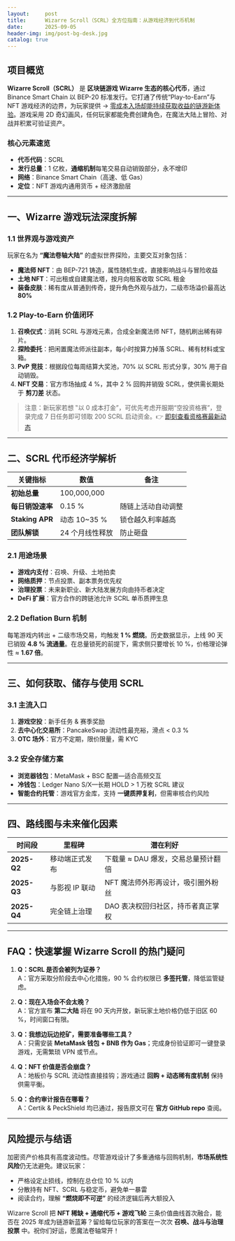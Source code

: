 ```yaml
---
layout:     post
title:      Wizarre Scroll（SCRL）全方位指南：从游戏经济到代币机制
date:       2025-09-05
header-img: img/post-bg-desk.jpg
catalog: true
---
```


## 项目概览

**Wizarre Scroll（SCRL）** 是 **区块链游戏 Wizarre 生态的核心代币**，通过 Binance Smart Chain 以 BEP-20 标准发行。它打通了传统“Play-to-Earn”与 NFT 游戏经济的边界，为玩家提供 → [零成本入场却能持续获取收益的链游新体验](https://okxdog.com/)。游戏采用 2D 奇幻画风，任何玩家都能免费创建角色，在魔法大陆上冒险、对战并积累可验证资产。

### 核心元素速览

- **代币代码**：SCRL  
- **发行总量**：1 亿枚，**通缩机制**每笔交易自动销毁部分，永不增印  
- **网络**：Binance Smart Chain（高速、低 Gas）  
- **定位**：NFT 游戏内通用货币 + 经济激励层  

---

## 一、Wizarre 游戏玩法深度拆解

### 1.1 世界观与游戏资产

玩家在名为 **“魔法卷轴大陆”** 的虚拟世界探险，主要交互对象包括：

- **魔法师 NFT**：由 BEP-721 铸造，属性随机生成，直接影响战斗与冒险收益  
- **土地 NFT**：可出租或自建魔法塔，按月向租客收取 SCRL 租金  
- **装备皮肤**：稀有度从普通到传奇，提升角色外观与战力，二级市场溢价最高达 **80%**  

### 1.2 Play-to-Earn 价值闭环

1. **召唤仪式**：消耗 SCRL 与游戏元素，合成全新魔法师 NFT，随机刷出稀有碎片。  
2. **探险委托**：把闲置魔法师派往副本，每小时按算力掉落 SCRL、稀有材料或宝箱。  
3. **PvP 竞技**：根据段位每周结算大奖池，70% 以 SCRL 形式分享，30% 用于自动销毁。  
4. **NFT 交易**：官方市场抽成 4 %，其中 2 % 回购并销毁 SCRL，使供需长期处于 **剪刀差** 状态。  

> 注意：新玩家若想 ‟以 0 成本打金”，可优先考虑开服期“空投资格赛”，登录完成 7 日任务即可领取 200 SCRL 启动资金。👉 [即刻查看资格赛最新动态](https://okxdog.com/)  

---

## 二、SCRL 代币经济学解析

| 关键指标 | 数值 | 备注 |
| --- | --- | --- |
| **初始总量** | 100,000,000 |  |
| **每日销毁速率** | 0.15 % | 随链上活动自动调整 |
| **Staking APR** | 动态 10~35 % | 锁仓越久利率越高 |
| **团队解锁** | 24 个月线性释放 | 防止砸盘 |

### 2.1 用途场景

- **游戏内支付**：召唤、升级、土地拍卖  
- **网络质押**：节点投票、副本票务优先权  
- **治理投票**：未来新职业、新大陆发展方向由持币者决定  
- **DeFi 扩展**：官方合作的跨链池允许 SCRL 单币质押生息  

### 2.2 Deflation Burn 机制

每笔游戏内转出 + 二级市场交易，均触发 **1 % 燃烧**。历史数据显示，上线 90 天已销毁 **4.8 % 流通量**。在总量锁死的前提下，需求侧只要增长 10 %，价格理论弹性 ≈ **1.67 倍**。  

---

## 三、如何获取、储存与使用 SCRL

### 3.1 主流入口

1. **游戏空投**：新手任务 & 赛季奖励  
2. **去中心化交易所**：PancakeSwap 流动性最充裕，滑点 < 0.3 %  
3. **OTC 场外**：官方不定期，限价限量，需 KYC

### 3.2 安全存储方案

- **浏览器钱包**：MetaMask + BSC 配置—适合高频交互  
- **冷钱包**：Ledger Nano S/X—长期 HOLD > 1 万枚 SCRL 建议  
- **智能合约托管**：游戏官方金库，支持 **一键质押复利**，但需审核合约风险

---

## 四、路线图与未来催化因素

| 时间段 | 里程碑 | 潜在利好 |
| --- | --- | --- |
| **2025-Q2** | 移动端正式发布 | 下载量 ≈ DAU 爆发，交易总量预计翻倍 |
| **2025-Q3** | 与影视 IP 联动 | NFT 魔法师外形再设计，吸引圈外粉丝 |
| **2025-Q4** | 完全链上治理 | DAO 表决权回归社区，持币者真正掌权 |

---

## FAQ：快速掌握 Wizarre Scroll 的热门疑问

1. **Q：SCRL 是否会被列为证券？**  
   A：官方采取分阶段去中心化措施，90 % 合约权限已 **多签托管**，降低监管疑虑。

2. **Q：现在入场会不会太晚？**  
   A：官方宣布 **第二大陆** 将在 90 天内开放，新玩家土地价格仍低于旧区 60 %，时间窗口有限。

3. **Q：我想边玩边挖矿，需要准备哪些工具？**  
   A：只需安装 **MetaMask 钱包 + BNB 作为 Gas**；完成身份验证即可一键登录游戏，无需繁琐 VPN 或节点。

4. **Q：NFT 价值是否会崩盘？**  
   A：地板价与 SCRL 流动性直接挂钩；游戏通过 **回购 + 动态稀有度机制** 保持供需平衡。

5. **Q：合约审计报告在哪看？**  
   A：Certik & PeckShield 均已通过，报告原文可在 **官方 GitHub repo** 查阅。

---

## 风险提示与结语

加密资产价格具有高度波动性。尽管游戏设计了多重通缩与回购机制，**市场系统性风险**仍无法避免。建议玩家：

- 严格设定止损线，控制在总仓位 10 % 以内  
- 分散持有 NFT、SCRL 与稳定币，避免单一暴雷  
- 阅读合约，理解 **“燃烧即不可逆”** 的经济逻辑后再大额投入  

Wizarre Scroll 把 **NFT 稀缺 + 通缩代币 + 游戏飞轮** 三条价值曲线首次融合，能否在 2025 年成为链游新蓝筹？留给每位玩家的答案在一次次 **召唤、战斗与治理投票** 中。祝你们好运，愿魔法卷轴常开！